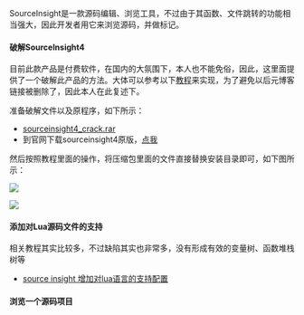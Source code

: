 SourceInsight是一款源码编辑、浏览工具，不过由于其函数、文件跳转的功能相当强大，因此开发者用它来浏览源码，并做标记。

#### 破解SourceInsight4

目前此款产品是付费软件，在国内的大氛围下，本人也不能免俗，因此，这里面提供了一个破解此产品的方法。大体可以参考以下[教程](http://www.cnblogs.com/Napoleon-Wang/p/6706773.html)来实现，为了避免以后元博客链接被删除了，因此本人在此复述下。

准备破解文件以及原程序，如下所示：

 - [sourceinsight4_crack.rar](assets/004/sourceinsight4_crack.rar)  
 - 到官网下载sourceinsight4原版，[点我](https://www.sourceinsight.com/download/)

然后按照教程里面的操作，将压缩包里面的文件直接替换安装目录即可，如下图所示：

![](assets/004/20170728-aed68ad3.png)  

![](assets/004/20170728-a55f3ca7.png)  

#### 添加对Lua源码文件的支持
相关教程其实比较多，不过缺陷其实也非常多，没有形成有效的变量树、函数堆栈树等

 - [source insight 增加对lua语言的支持配置](http://blog.csdn.net/u013286409/article/details/41890533)

#### 浏览一个源码项目
